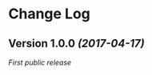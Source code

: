 Change Log
==========


Version 1.0.0 _(2017-04-17)_
---------------------------------
_First public release_